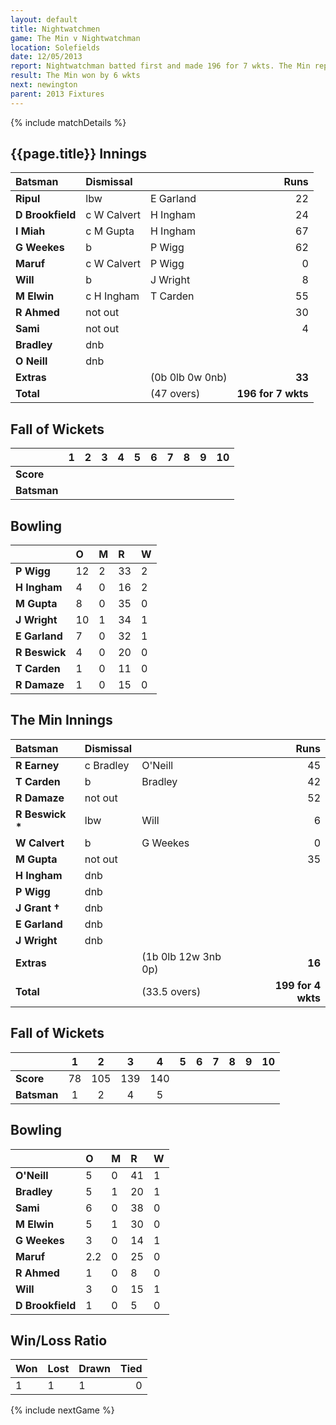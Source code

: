 ```yaml
---
layout: default
title: Nightwatchmen
game: The Min v Nightwatchman
location: Solefields
date: 12/05/2013
report: Nightwatchman batted first and made 196 for 7 wkts. The Min replied with 199 for 4 wkts
result: The Min won by 6 wkts
next: newington
parent: 2013 Fixtures
---
```


{% include matchDetails %}

## {{page.title}} Innings

| Batsman | Dismissal |  | Runs |
|:---|:---|---|---:|
| **Ripul** | lbw | E Garland | 22 |
| **D Brookfield** | c W Calvert | H Ingham | 24 |
| **I Miah** | c M Gupta | H Ingham | 67 |
| **G Weekes** | b | P Wigg | 62 |
| **Maruf** | c W Calvert | P Wigg | 0 |
| **Will** | b | J Wright | 8 |
| **M Elwin** | c H Ingham | T Carden | 55 |
| **R Ahmed** | not out |  | 30 |
| **Sami** | not out |  | 4 |
| **Bradley** | dnb |  |  |
| **O Neill** | dnb |  |  |
| **Extras** | | (0b 0lb 0w 0nb) | **33** |
| **Total** | | (47 overs) | **196 for 7 wkts** |

## Fall of Wickets

| | 1 | 2 | 3 | 4 | 5 | 6 | 7 | 8 | 9 | 10 |
|---|:---:|:---:|:---:|:---:|:---:|:---:|:---:|:---:|:---:|:---:|
| **Score** |  |  |  |  |  |  |  |  |  |  |
| **Batsman** |  |  |  |  |  |  |  |  |  |  |

## Bowling

| | O | M | R | W |
|---|:---|:---|:---|:---|
| **P Wigg** | 12 | 2 | 33 | 2 |
| **H Ingham** | 4 | 0 | 16 | 2 |
| **M Gupta** | 8 | 0 | 35 | 0 |
| **J Wright** | 10 | 1 | 34 | 1 |
| **E Garland** | 7 | 0 | 32 | 1 |
| **R Beswick** | 4 | 0 | 20 | 0 |
| **T Carden** | 1 | 0 | 11 | 0 |
| **R Damaze** | 1 | 0 | 15 | 0 |

## The Min Innings

| Batsman | Dismissal |  | Runs |
|:---|:---|---|---:|
| **R Earney** | c Bradley | O'Neill | 45 |
| **T Carden** | b | Bradley | 42 |
| **R Damaze** | not out |  | 52 |
| **R Beswick &#42;** | lbw | Will | 6 |
| **W Calvert** | b | G Weekes | 0 |
| **M Gupta** | not out |  | 35 |
| **H Ingham** | dnb |  |  |
| **P Wigg** | dnb |  |  |
| **J Grant &#8224;** | dnb |  |  |
| **E Garland** | dnb |  |  |
| **J Wright** | dnb |  |  |
| **Extras** | | (1b 0lb 12w 3nb 0p) | **16** |
| **Total** | | (33.5 overs) | **199 for 4 wkts** |

## Fall of Wickets

| | 1 | 2 | 3 | 4 | 5 | 6 | 7 | 8 | 9 | 10 |
|---|:---:|:---:|:---:|:---:|:---:|:---:|:---:|:---:|:---:|:---:|
| **Score** | 78 | 105 | 139 | 140 |  |  |  |  |  |  |
| **Batsman** | 1 | 2 | 4 | 5 |  |  |  |  |  |  |

## Bowling

| | O | M | R | W |
|---|:---|:---|:---|:---|
| **O'Neill** | 5 | 0 | 41 | 1 |
| **Bradley** | 5 | 1 | 20 | 1 |
| **Sami** | 6 | 0 | 38 | 0 |
| **M Elwin** | 5 | 1 | 30 | 0 |
| **G Weekes** | 3 | 0 | 14 | 1 |
| **Maruf** | 2.2 | 0 | 25 | 0 |
| **R Ahmed** | 1 | 0 | 8 | 0 |
| **Will** | 3 | 0 | 15 | 1 |
| **D Brookfield** | 1 | 0 | 5 | 0 |

## Win/Loss Ratio

| Won | Lost | Drawn | Tied |
|:---|:---|:---|---:|
| 1 | 1 | 1 | 0 |

{% include nextGame %}
